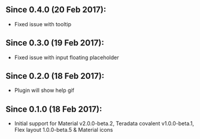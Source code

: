 ## Since 0.4.0 (20 Feb 2017):

  - Fixed issue with tooltip

## Since 0.3.0 (19 Feb 2017):

  - Fixed issue with input floating placeholder

## Since 0.2.0 (18 Feb 2017):

  - Plugin will show help gif

## Since 0.1.0 (18 Feb 2017):
  
  - Initial support for Material v2.0.0-beta.2, Teradata covalent v1.0.0-beta.1, Flex layout 1.0.0-beta.5 & Material icons
